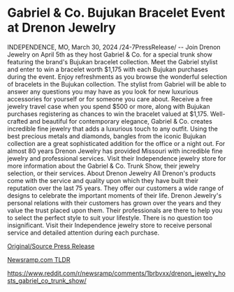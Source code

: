 # Gabriel & Co. Bujukan Bracelet Event at Drenon Jewelry

INDEPENDENCE, MO, March 30, 2024 /24-7PressRelease/ -- Join Drenon Jewelry on April 5th as they host Gabriel & Co. for a special trunk show featuring the brand's Bujukan bracelet collection. Meet the Gabriel stylist and enter to win a bracelet worth $1,175 with each Bujukan purchases during the event.   Enjoy refreshments as you browse the wonderful selection of bracelets in the Bujukan collection. The stylist from Gabriel will be able to answer any questions you may have as you look for new luxurious accessories for yourself or for someone you care about. Receive a free jewelry travel case when you spend $500 or more, along with Bujukan purchases registering as chances to win the bracelet valued at $1,175.   Well-crafted and beautiful for contemporary elegance, Gabriel & Co. creates incredible fine jewelry that adds a luxurious touch to any outfit. Using the best precious metals and diamonds, bangles from the iconic Bujukan collection are a great sophisticated addition for the office or a night out.   For almost 80 years Drenon Jewelry has provided Missouri with incredible fine jewelry and professional services. Visit their Independence jewelry store for more information about the Gabriel & Co. Trunk Show, their jewelry selection, or their services.  About Drenon Jewelry All Drenon's products come with the service and quality upon which they have built their reputation over the last 75 years. They offer our customers a wide range of designs to celebrate the important moments of their life. Drenon Jewelry's personal relations with their customers has grown over the years and they value the trust placed upon them. Their professionals are there to help you to select the perfect style to suit your lifestyle. There is no question too insignificant. Visit their Independence jewelry store to receive personal service and detailed attention during each purchase. 

[Original/Source Press Release](https://www.24-7pressrelease.com/press-release/509679/gabriel-co-bujukan-bracelet-event-at-drenon-jewelry)
                    

[Newsramp.com TLDR](None) 

https://www.reddit.com/r/newsramp/comments/1brbvxx/drenon_jewelry_hosts_gabriel_co_trunk_show/